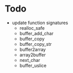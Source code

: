 # Todo
* update function signatures
  * realloc_safe
  * buffer_add_char
  * buffer_copy
  * buffer_copy_str
  * buffer2array
  * array2buffer
  * next_char
  * buffer_uslice